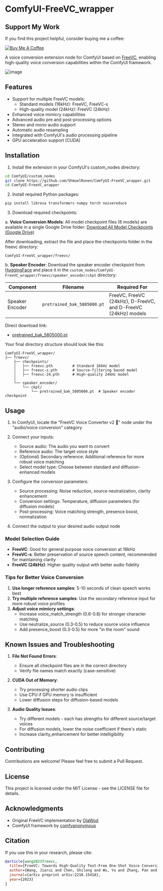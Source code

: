 # ComfyUI-FreeVC_wrapper

## Support My Work
If you find this project helpful, consider buying me a coffee:

[![Buy Me A Coffee](https://img.buymeacoffee.com/button-api/?text=Buy%20me%20a%20coffee&emoji=&slug=shmuelronen&button_colour=FFDD00&font_colour=000000&font_family=Cookie&outline_colour=000000&coffee_colour=ffffff)](https://buymeacoffee.com/shmuelronen)

A voice conversion extension node for ComfyUI based on [FreeVC](https://github.com/OlaWod/FreeVC), enabling high-quality voice conversion capabilities within the ComfyUI framework.

![image](https://github.com/user-attachments/assets/296863cc-7c71-458a-9794-f7cf0f0a4290)

## Features

- Support for multiple FreeVC models:
  - Standard models (16kHz): FreeVC, FreeVC-s
  - High-quality model (24kHz): FreeVC (24kHz) 
 - Enhanced voice mimicry capabilities
- Advanced audio pre and post-processing options
- Stereo and mono audio support
- Automatic audio resampling
- Integrated with ComfyUI's audio processing pipeline
- GPU acceleration support (CUDA)

## Installation

1. Install the extension in your ComfyUI's custom_nodes directory:
```bash
cd ComfyUI/custom_nodes
git clone https://github.com/ShmuelRonen/ComfyUI-FreeVC_wrapper.git
cd ComfyUI-FreeVC_wrapper
```

2. Install required Python packages:
```bash
pip install librosa transformers numpy torch noisereduce
```

3. Download required checkpoints:

a. **Voice Conversion Models**:
All model checkpoint files (6 models) are available in a single Google Drive folder:
[Download All Model Checkpoints (Google Drive)](https://drive.google.com/file/d/1uGdFgjGV_rKlF0CyTToTRxhDsR0Y-dl_/view?usp=sharing)

After downloading, extract the file and place the checkpoints folder in the freevc directory:
```
ComfyUI-FreeVC_wrapper/freevc/
```

b. **Speaker Encoder**: 
Download the speaker encoder checkpoint from [HuggingFace](https://huggingface.co/spaces/OlaWod/FreeVC/tree/main/speaker_encoder/ckpt) and place it in the `custom_nodes/ComfyUI-FreeVC_wrapper/freevc/speaker_encoder/ckpt` directory:

| Component | Filename | Required For |
|-----------|----------|--------------|
| Speaker Encoder | `pretrained_bak_5805000.pt` | FreeVC, FreeVC (24kHz), D-FreeVC, and D-FreeVC (24kHz) models |

Direct download link:
- [pretrained_bak_5805000.pt](https://huggingface.co/spaces/OlaWod/FreeVC/resolve/main/speaker_encoder/ckpt/pretrained_bak_5805000.pt)

Your final directory structure should look like this:
```
ComfyUI-FreeVC_wrapper/
├── freevc/
    ├── checkpoints/
    │   ├── freevc.pth         # Standard 16kHz model
    │   ├── freevc-s.pth       # Source-filtering based model
    │   ├── freevc-24.pth      # High-quality 24kHz model
    │  
    └── speaker_encoder/
        └── ckpt/
            └── pretrained_bak_5805000.pt  # Speaker encoder checkpoint
```

## Usage

1. In ComfyUI, locate the "FreeVC Voice Converter v2 🎤" node under the "audio/voice conversion" category
2. Connect your inputs:
   - Source audio: The audio you want to convert
   - Reference audio: The target voice style
   - (Optional) Secondary reference: Additional reference for more robust voice matching
   - Select model type: Choose between standard and diffusion-enhanced models

3. Configure the conversion parameters:
   - Source processing: Noise reduction, source neutralization, clarity enhancement
   - Conversion settings: Temperature, diffusion parameters (for diffusion models)
   - Post-processing: Voice matching strength, presence boost, normalization

4. Connect the output to your desired audio output node

### Model Selection Guide

- **FreeVC**: Good for general purpose voice conversion at 16kHz
- **FreeVC-s**: Better preservation of source speech content, recommended for maintaining clarity
- **FreeVC (24kHz)**: Higher quality output with better audio fidelity


### Tips for Better Voice Conversion

1. **Use longer reference samples**: 5-10 seconds of clean speech works best
2. **Try multiple reference samples**: Use the secondary reference input for more robust voice profiles
3. **Adjust voice mimicry settings**:
   - Increase voice_match_strength (0.6-0.8) for stronger character matching
   - Use neutralize_source (0.3-0.5) to reduce source voice influence
   - Add presence_boost (0.3-0.5) for more "in the room" sound

## Known Issues and Troubleshooting

1. **File Not Found Errors**:
   - Ensure all checkpoint files are in the correct directory
   - Verify file names match exactly (case-sensitive)

2. **CUDA Out of Memory**:
   - Try processing shorter audio clips
   - Use CPU if GPU memory is insufficient
   - Lower diffusion steps for diffusion-based models

3. **Audio Quality Issues**:
   - Try different models - each has strengths for different source/target voices
   - For diffusion models, lower the noise coefficient if there's static
   - Increase clarity_enhancement for better intelligibility

## Contributing

Contributions are welcome! Please feel free to submit a Pull Request.

## License

This project is licensed under the MIT License - see the LICENSE file for details.

## Acknowledgments

- Original FreeVC implementation by [OlaWod](https://github.com/OlaWod/FreeVC)
- ComfyUI framework by [comfyanonymous](https://github.com/comfyanonymous/ComfyUI)

## Citation

If you use this in your research, please cite:
```bibtex
@article{wang2023freevc,
  title={FreeVC: Towards High-Quality Text-Free One-Shot Voice Conversion},
  author={Wang, Jiarui and Chen, Shilong and Wu, Yu and Zhang, Pan and Xie, Lei},
  journal={arXiv preprint arXiv:2210.15418},
  year={2023}
}
```
